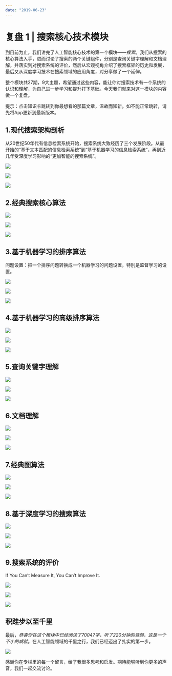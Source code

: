 ```yaml
---
date: "2019-06-23"
---  
```

      
# 复盘 1 | 搜索核心技术模块
到目前为止，我们讲完了人工智能核心技术的第一个模块——_搜索_。我们从搜索的核心算法入手，进而讨论了搜索的两个关键组件，分别是查询关键字理解和文档理解，并落实到对搜索系统的评价，然后从宏观视角介绍了搜索框架的历史和发展，最后又从深度学习技术在搜索领域的应用角度，对分享做了一个延伸。

整个模块共27期，9大主题，希望通过这些内容，能让你对搜索技术有一个系统的认识和理解，为自己进一步学习和提升打下基础。今天我们就来对这一模块的内容做一个复盘。

提示：点击知识卡跳转到你最想看的那篇文章，温故而知新。如不能正常跳转，请先将App更新到最新版本。

## 1.现代搜索架构剖析

从20世纪50年代有信息检索系统开始，搜索系统大致经历了三个发展阶段。从最开始的“基于文本匹配的信息检索系统”到“基于机器学习的信息检索系统”，再到近几年受深度学习影响的“更加智能的搜索系统”。

[![](./httpsstatic001geekbangorgresourceimage7b077b421403d2398604e4115bee4df25707.png)](https://time.geekbang.org/column/article/1702)

[![](./httpsstatic001geekbangorgresourceimage450d458e60fc7255a359bc31a73a0f70b30d.png)](https://time.geekbang.org/column/article/1762)

[![](./httpsstatic001geekbangorgresourceimagedba4dbc32bbdc558aac10c40144f318a9ba4.png)](https://time.geekbang.org/column/article/1821)

## 2.经典搜索核心算法

[![](./httpsstatic001geekbangorgresourceimagef45ef489afcf01a5ffb8aeb801899436325e.png)](https://time.geekbang.org/column/article/822)

[![](./httpsstatic001geekbangorgresourceimage019801a7ce8bc679bc75e414b3a5c8e04698.png)](https://time.geekbang.org/column/article/828)

[![](./httpsstatic001geekbangorgresourceimage21b6218e2118d860c7b342076e5fda049cb6.png)](https://time.geekbang.org/column/article/830)

## 3.基于机器学习的排序算法

问题设置：把一个排序问题转换成一个机器学习的问题设置，特别是监督学习的设置。

[![](./httpsstatic001geekbangorgresourceimagee4b9e48e5413055da8fd441d7781ff9801b9.png)](https://time.geekbang.org/column/article/949)

[![](./httpsstatic001geekbangorgresourceimagefe74fe1844e1de5f9f34af2e4a842ac3aa74.png)](https://time.geekbang.org/column/article/950)

[![](./httpsstatic001geekbangorgresourceimage9b009b087c4f672314639e1bcd572f8c4000.png)](https://time.geekbang.org/column/article/952)

## 4.基于机器学习的高级排序算法

[![](./httpsstatic001geekbangorgresourceimage709170d53c45a87711e1b1b441bec1753591.png)](https://time.geekbang.org/column/article/2026)

[![](./httpsstatic001geekbangorgresourceimage0c320cfd58acbe692fc437f6ce3a35092e32.png)](https://time.geekbang.org/column/article/2052)

[![](./httpsstatic001geekbangorgresourceimage516b517840c53b3d0e7cd2abc487da578d6b.png)](https://time.geekbang.org/column/article/2099)

## 5.查询关键字理解

[![](./httpsstatic001geekbangorgresourceimagefb43fb7cbfccb622be4515e7450b182a3443.png)](https://time.geekbang.org/column/article/1077)

[![](./httpsstatic001geekbangorgresourceimage5c035c14df7301b5e41186ec4a469b670c03.png)](https://time.geekbang.org/column/article/1079)

[![](./httpsstatic001geekbangorgresourceimage1a101a6766670e0a62feb367f285afaebc10.png)](https://time.geekbang.org/column/article/1081)

## 6.文档理解

[![](./httpsstatic001geekbangorgresourceimage0a440a290fe14835b5873e9c96f97c4bd944.png)](https://time.geekbang.org/column/article/1448)

[![](./httpsstatic001geekbangorgresourceimagee652e6cee91bb08cd53231417fb31ab2a252.png)](https://time.geekbang.org/column/article/1449)

[![](./httpsstatic001geekbangorgresourceimagebc0fbc47227d10463309cf61c49d1bf9e20f.png)](https://time.geekbang.org/column/article/1450)

## 7.经典图算法

[![](./httpsstatic001geekbangorgresourceimageb80eb82b17813fabd3f5f4122cd28f90fc0e.png)](https://time.geekbang.org/column/article/1883)

[![](./httpsstatic001geekbangorgresourceimage3c753c7b084e04691a127d3ccbb6e44d3a75.png)](https://time.geekbang.org/column/article/1938)

[![](./httpsstatic001geekbangorgresourceimage376337c944d1604e9fc3403af4d6b1e1da63.png)](https://time.geekbang.org/column/article/1940)

## 8.基于深度学习的搜索算法

[![](./httpsstatic001geekbangorgresourceimage7b797bf8ff71d180de4f595492d4814f1b79.png)](https://time.geekbang.org/column/article/2297)

[![](./httpsstatic001geekbangorgresourceimageff0aff66c775018198c8dbf53522b2cfd00a.png)](https://time.geekbang.org/column/article/2298)

[![](./httpsstatic001geekbangorgresourceimage51e751e5337043a69b3cdfe3a19eba2466e7.png)](https://time.geekbang.org/column/article/2332)

## 9.搜索系统的评价

If You Can’t Measure It, You Can’t Improve It.

[![](./httpsstatic001geekbangorgresourceimage3fd33f60f5a72923c2ac414952330be920d3.png)](https://time.geekbang.org/column/article/1296)

[![](./httpsstatic001geekbangorgresourceimage5a545a3beafeeaae0b85ab37188763349e54.png)](https://time.geekbang.org/column/article/1299)

[![](./httpsstatic001geekbangorgresourceimage823a827f32f8bfed0874f9cb12775e6c193a.png)](https://time.geekbang.org/column/article/1300)

## 积跬步以至千里

最后，_恭喜你在这个模块中已经阅读了70047字，听了220分钟的音频，这是一个不小的成就_。在人工智能领域的千里之行，我们已经迈出了扎实的第一步。

![](./httpsstatic001geekbangorgresourceimagefed1fef59e0cf354d51287e3b3d5d360c0d1.png)

感谢你在专栏里的每一个留言，给了我很多思考和启发。期待能够听到你更多的声音，我们一起交流讨论。

<!-- [[[read_end]]] -->